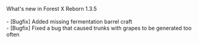 What's new in Forest X Reborn 1.3.5<br />
<br /> - [Bugfix] Added missing fermentation barrel craft
<br /> - [Bugfix] Fixed a bug that caused trunks with grapes to be generated too often
